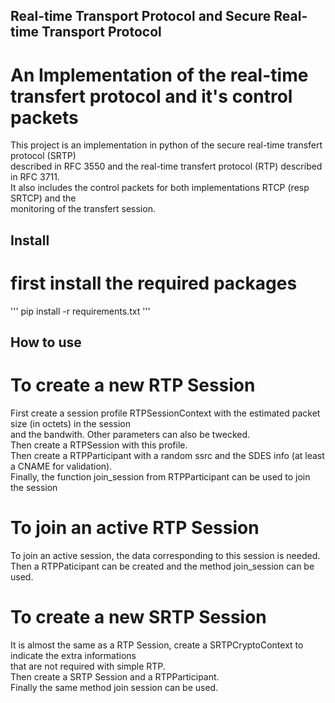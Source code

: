 ## Real-time Transport Protocol and Secure Real-time Transport Protocol

# An Implementation of the real-time transfert protocol and it's control packets

This project is an implementation in python of the secure real-time transfert protocol (SRTP)  
described in RFC 3550 and the real-time transfert protocol (RTP) described in RFC 3711.  
It also includes the control packets for both implementations RTCP (resp SRTCP) and the  
monitoring of the transfert session.

## Install

# first install the required packages

'''
pip install -r requirements.txt
'''

## How to use

# To create a new RTP Session

First create a session profile RTPSessionContext with the estimated packet size (in octets) in the session  
and the bandwith. Other parameters can also be twecked.  
Then create a RTPSession with this profile.  
Then create a RTPParticipant with a random ssrc and the SDES info (at least a CNAME for validation).  
Finally, the function join_session from RTPParticipant can be used to join the session

# To join an active RTP Session

To join an active session, the data corresponding to this session is needed.  
Then a RTPPaticipant can be created and the method join_session can be used.

# To create a new SRTP Session

It is almost the same as a RTP Session, create a SRTPCryptoContext to indicate the extra informations  
that are not required with simple RTP.  
Then create a SRTP Session and a RTPParticipant.  
Finally the same method join session can be used.

